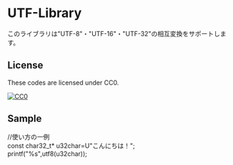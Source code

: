 # UTF-Library
このライブラリは"UTF-8"・"UTF-16"・"UTF-32"の相互変換をサポートします。

## License

These codes are licensed under CC0.

[![CC0](http://i.creativecommons.org/p/zero/1.0/88x31.png "CC0")](http://creativecommons.org/publicdomain/zero/1.0/deed.ja)

## Sample
//使い方の一例  
  const char32_t* u32char=U"こんにちは！";  
  printf("%s",utf8(u32char));  
